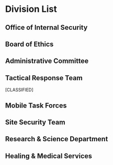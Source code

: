 # Division List

## Office of Internal Security



## Board of Ethics



## Administrative Committee



## Tactical Response Team

\[CLASSIFIED]

## Mobile Task Forces



## Site Security Team



## Research & Science Department



## Healing & Medical Services


